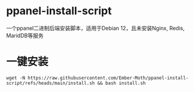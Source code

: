 # ppanel-install-script

一个ppanel二进制后端安装脚本，适用于Debian 12，且未安装Nginx, Redis, MaridDB等服务

# 一键安装

```
wget -N https://raw.githubusercontent.com/Ember-Moth/ppanel-install-script/refs/heads/main/install.sh && bash install.sh
```
